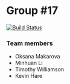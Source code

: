 

# Group #17

[![Build Status](https://travis-ci.org/team-boomeraang/cs107-FinalProject.svg?branch=master)](https://travis-ci.org/team-boomeraang/cs107-FinalProject)  

### Team members
* Oksana Makarova
* Minhuan Li
* Timothy Williamson
* Kevin Hare
